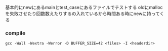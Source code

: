 基本的にnewにあるmainとtest_caseにあるファイルでテストする
oldにmallocを失敗させたり回数数えたりするの入れているから時間ある時にnewに持ってくる

### compile
```
gcc -Wall -Wextra -Werror -D BUFFER_SIZE=42 <files> -I <headerdir>
```
